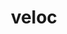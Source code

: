 ---
title: "veloc"
layout: cache
categories: [package, develop]
meta: {"versions": ["1.7"], "compilers": ["cce@=15.0.1", "gcc@=10.3.0", "gcc@=11.1.0", "gcc@=11.4.0", "gcc@=9.4.0", "oneapi@=2024.0.0"], "oss": ["rhel8", "sle_hpc15", "ubuntu20.04", "ubuntu22.04"], "platforms": ["linux"], "targets": ["neoverse_v1", "neoverse_v2", "ppc64le", "x86_64_v3", "x86_64_v4", "zen4"], "stacks": ["data-vis-sdk", "e4s", "e4s-cray-rhel", "e4s-cray-sles", "e4s-neoverse-v2", "e4s-neoverse_v1", "e4s-oneapi", "e4s-power", "root"], "num_specs": 73, "num_specs_by_stack": {"e4s-cray-rhel": 7, "root": 73, "e4s-cray-sles": 7, "e4s-power": 8, "data-vis-sdk": 14, "e4s-neoverse_v1": 7, "e4s-neoverse-v2": 8, "e4s": 14, "e4s-oneapi": 8}}
spec_details: [{"hash": "64b6fjz7wu7uhtuks4fiz2dqzzgkggru", "compiler": "cce@=15.0.1", "versions": ["1.7"], "os": "rhel8", "platform": "linux", "target": "zen4", "variants": ["build_system=cmake", "build_type=Release", "generator=make", "~ipo"], "stacks": ["e4s-cray-rhel", "root"], "size": "-", "tarball": "https://binaries.spack.io/develop/build_cache/linux-rhel8-zen4/cce-15.0.1/veloc-1.7/linux-rhel8-zen4-cce-15.0.1-veloc-1.7-64b6fjz7wu7uhtuks4fiz2dqzzgkggru.spack"}, {"hash": "6elzb7gml7i6ln6pvxza2s233wtnjqcb", "compiler": "cce@=15.0.1", "versions": ["1.7"], "os": "rhel8", "platform": "linux", "target": "zen4", "variants": ["build_system=cmake", "build_type=Release", "generator=make", "~ipo"], "stacks": ["e4s-cray-rhel", "root"], "size": "-", "tarball": "https://binaries.spack.io/develop/build_cache/linux-rhel8-zen4/cce-15.0.1/veloc-1.7/linux-rhel8-zen4-cce-15.0.1-veloc-1.7-6elzb7gml7i6ln6pvxza2s233wtnjqcb.spack"}, {"hash": "a4i74r47y2gr4ksaxrnri6t7ykir5ww6", "compiler": "cce@=15.0.1", "versions": ["1.7"], "os": "rhel8", "platform": "linux", "target": "zen4", "variants": ["build_system=cmake", "build_type=Release", "generator=make", "~ipo"], "stacks": ["e4s-cray-rhel", "root"], "size": "-", "tarball": "https://binaries.spack.io/develop/build_cache/linux-rhel8-zen4/cce-15.0.1/veloc-1.7/linux-rhel8-zen4-cce-15.0.1-veloc-1.7-a4i74r47y2gr4ksaxrnri6t7ykir5ww6.spack"}, {"hash": "e6hdxfxnpxtqo42hlti5i2jfio32q32t", "compiler": "cce@=15.0.1", "versions": ["1.7"], "os": "rhel8", "platform": "linux", "target": "zen4", "variants": ["build_system=cmake", "build_type=Release", "generator=make", "~ipo"], "stacks": ["e4s-cray-rhel", "root"], "size": "-", "tarball": "https://binaries.spack.io/develop/build_cache/linux-rhel8-zen4/cce-15.0.1/veloc-1.7/linux-rhel8-zen4-cce-15.0.1-veloc-1.7-e6hdxfxnpxtqo42hlti5i2jfio32q32t.spack"}, {"hash": "j2uxzsxygrsqcgmfk7poahulznqhyfj2", "compiler": "cce@=15.0.1", "versions": ["1.7"], "os": "rhel8", "platform": "linux", "target": "zen4", "variants": ["build_system=cmake", "build_type=Release", "generator=make", "~ipo"], "stacks": ["e4s-cray-rhel", "root"], "size": "-", "tarball": "https://binaries.spack.io/develop/build_cache/linux-rhel8-zen4/cce-15.0.1/veloc-1.7/linux-rhel8-zen4-cce-15.0.1-veloc-1.7-j2uxzsxygrsqcgmfk7poahulznqhyfj2.spack"}, {"hash": "nwbdn2ejgckisjanp5czprwxtpclvh7h", "compiler": "cce@=15.0.1", "versions": ["1.7"], "os": "rhel8", "platform": "linux", "target": "zen4", "variants": ["build_system=cmake", "build_type=Release", "generator=make", "~ipo"], "stacks": ["e4s-cray-rhel", "root"], "size": "-", "tarball": "https://binaries.spack.io/develop/build_cache/linux-rhel8-zen4/cce-15.0.1/veloc-1.7/linux-rhel8-zen4-cce-15.0.1-veloc-1.7-nwbdn2ejgckisjanp5czprwxtpclvh7h.spack"}, {"hash": "q57so4m4nupmm4nnkvalmum52h6mn7zf", "compiler": "cce@=15.0.1", "versions": ["1.7"], "os": "rhel8", "platform": "linux", "target": "zen4", "variants": ["build_system=cmake", "build_type=Release", "generator=make", "~ipo"], "stacks": ["e4s-cray-rhel", "root"], "size": "-", "tarball": "https://binaries.spack.io/develop/build_cache/linux-rhel8-zen4/cce-15.0.1/veloc-1.7/linux-rhel8-zen4-cce-15.0.1-veloc-1.7-q57so4m4nupmm4nnkvalmum52h6mn7zf.spack"}, {"hash": "cg4xo3kpi72w2hzjro6vxoydrn5c74bx", "compiler": "gcc@=10.3.0", "versions": ["1.7"], "os": "sle_hpc15", "platform": "linux", "target": "x86_64_v4", "variants": ["build_system=cmake", "build_type=Release", "generator=make", "~ipo"], "stacks": ["root", "e4s-cray-sles"], "size": "-", "tarball": "https://binaries.spack.io/develop/build_cache/linux-sle_hpc15-x86_64_v4/gcc-10.3.0/veloc-1.7/linux-sle_hpc15-x86_64_v4-gcc-10.3.0-veloc-1.7-cg4xo3kpi72w2hzjro6vxoydrn5c74bx.spack"}, {"hash": "koypmq4o2k7xlbzzrni6r633j2orovy5", "compiler": "gcc@=10.3.0", "versions": ["1.7"], "os": "sle_hpc15", "platform": "linux", "target": "x86_64_v4", "variants": ["build_system=cmake", "build_type=Release", "generator=make", "~ipo"], "stacks": ["root", "e4s-cray-sles"], "size": "-", "tarball": "https://binaries.spack.io/develop/build_cache/linux-sle_hpc15-x86_64_v4/gcc-10.3.0/veloc-1.7/linux-sle_hpc15-x86_64_v4-gcc-10.3.0-veloc-1.7-koypmq4o2k7xlbzzrni6r633j2orovy5.spack"}, {"hash": "po7cmo3j5pzya2v6jsqq7no2x2azpm4u", "compiler": "gcc@=10.3.0", "versions": ["1.7"], "os": "sle_hpc15", "platform": "linux", "target": "x86_64_v4", "variants": ["build_system=cmake", "build_type=Release", "generator=make", "~ipo"], "stacks": ["root", "e4s-cray-sles"], "size": "-", "tarball": "https://binaries.spack.io/develop/build_cache/linux-sle_hpc15-x86_64_v4/gcc-10.3.0/veloc-1.7/linux-sle_hpc15-x86_64_v4-gcc-10.3.0-veloc-1.7-po7cmo3j5pzya2v6jsqq7no2x2azpm4u.spack"}, {"hash": "4pwcuskcyitwywfym4z2ugdscmj2lyky", "compiler": "gcc@=10.3.0", "versions": ["1.7"], "os": "sle_hpc15", "platform": "linux", "target": "x86_64_v4", "variants": ["build_system=cmake", "build_type=Release", "generator=make", "~ipo"], "stacks": ["root", "e4s-cray-sles"], "size": "-", "tarball": "https://binaries.spack.io/develop/build_cache/linux-sle_hpc15-x86_64_v4/gcc-10.3.0/veloc-1.7/linux-sle_hpc15-x86_64_v4-gcc-10.3.0-veloc-1.7-4pwcuskcyitwywfym4z2ugdscmj2lyky.spack"}, {"hash": "mqwvsfaxeaqepfgpdys5svxs6auzzl4i", "compiler": "gcc@=10.3.0", "versions": ["1.7"], "os": "sle_hpc15", "platform": "linux", "target": "x86_64_v4", "variants": ["build_system=cmake", "build_type=Release", "generator=make", "~ipo"], "stacks": ["root", "e4s-cray-sles"], "size": "-", "tarball": "https://binaries.spack.io/develop/build_cache/linux-sle_hpc15-x86_64_v4/gcc-10.3.0/veloc-1.7/linux-sle_hpc15-x86_64_v4-gcc-10.3.0-veloc-1.7-mqwvsfaxeaqepfgpdys5svxs6auzzl4i.spack"}, {"hash": "jdiqy5uizy44eki5ajshlxdcal6qlgfq", "compiler": "gcc@=10.3.0", "versions": ["1.7"], "os": "sle_hpc15", "platform": "linux", "target": "x86_64_v4", "variants": ["build_system=cmake", "build_type=Release", "generator=make", "~ipo"], "stacks": ["root", "e4s-cray-sles"], "size": "-", "tarball": "https://binaries.spack.io/develop/build_cache/linux-sle_hpc15-x86_64_v4/gcc-10.3.0/veloc-1.7/linux-sle_hpc15-x86_64_v4-gcc-10.3.0-veloc-1.7-jdiqy5uizy44eki5ajshlxdcal6qlgfq.spack"}, {"hash": "apmbjwbu3lwo4pemjd2qe6d2aoskmqb5", "compiler": "gcc@=10.3.0", "versions": ["1.7"], "os": "sle_hpc15", "platform": "linux", "target": "x86_64_v4", "variants": ["build_system=cmake", "build_type=Release", "generator=make", "~ipo"], "stacks": ["root", "e4s-cray-sles"], "size": "-", "tarball": "https://binaries.spack.io/develop/build_cache/linux-sle_hpc15-x86_64_v4/gcc-10.3.0/veloc-1.7/linux-sle_hpc15-x86_64_v4-gcc-10.3.0-veloc-1.7-apmbjwbu3lwo4pemjd2qe6d2aoskmqb5.spack"}, {"hash": "hqlflivnfjkdly7orrmgoz2j4obtqm54", "compiler": "gcc@=9.4.0", "versions": ["1.7"], "os": "ubuntu20.04", "platform": "linux", "target": "ppc64le", "variants": ["build_system=cmake", "build_type=Release", "generator=make", "~ipo"], "stacks": ["root", "e4s-power"], "size": "-", "tarball": "https://binaries.spack.io/develop/build_cache/linux-ubuntu20.04-ppc64le/gcc-9.4.0/veloc-1.7/linux-ubuntu20.04-ppc64le-gcc-9.4.0-veloc-1.7-hqlflivnfjkdly7orrmgoz2j4obtqm54.spack"}, {"hash": "bby47oupri6ov7idewkhii4b2jzrjyfs", "compiler": "gcc@=9.4.0", "versions": ["1.7"], "os": "ubuntu20.04", "platform": "linux", "target": "ppc64le", "variants": ["build_system=cmake", "build_type=Release", "generator=make", "~ipo"], "stacks": ["root", "e4s-power"], "size": "-", "tarball": "https://binaries.spack.io/develop/build_cache/linux-ubuntu20.04-ppc64le/gcc-9.4.0/veloc-1.7/linux-ubuntu20.04-ppc64le-gcc-9.4.0-veloc-1.7-bby47oupri6ov7idewkhii4b2jzrjyfs.spack"}, {"hash": "fwadug6cmu4c3ksnaieezav3wvot3qsl", "compiler": "gcc@=9.4.0", "versions": ["1.7"], "os": "ubuntu20.04", "platform": "linux", "target": "ppc64le", "variants": ["build_system=cmake", "build_type=Release", "generator=make", "~ipo"], "stacks": ["root", "e4s-power"], "size": "-", "tarball": "https://binaries.spack.io/develop/build_cache/linux-ubuntu20.04-ppc64le/gcc-9.4.0/veloc-1.7/linux-ubuntu20.04-ppc64le-gcc-9.4.0-veloc-1.7-fwadug6cmu4c3ksnaieezav3wvot3qsl.spack"}, {"hash": "ikmoyhbvuh6fvcro3jdsgh5yyebh5rfs", "compiler": "gcc@=9.4.0", "versions": ["1.7"], "os": "ubuntu20.04", "platform": "linux", "target": "ppc64le", "variants": ["build_system=cmake", "build_type=Release", "generator=make", "~ipo"], "stacks": ["root", "e4s-power"], "size": "-", "tarball": "https://binaries.spack.io/develop/build_cache/linux-ubuntu20.04-ppc64le/gcc-9.4.0/veloc-1.7/linux-ubuntu20.04-ppc64le-gcc-9.4.0-veloc-1.7-ikmoyhbvuh6fvcro3jdsgh5yyebh5rfs.spack"}, {"hash": "5wrin4adprytpjmqwzkqudawaoxwj4by", "compiler": "gcc@=9.4.0", "versions": ["1.7"], "os": "ubuntu20.04", "platform": "linux", "target": "ppc64le", "variants": ["build_system=cmake", "build_type=Release", "generator=make", "~ipo"], "stacks": ["root", "e4s-power"], "size": "-", "tarball": "https://binaries.spack.io/develop/build_cache/linux-ubuntu20.04-ppc64le/gcc-9.4.0/veloc-1.7/linux-ubuntu20.04-ppc64le-gcc-9.4.0-veloc-1.7-5wrin4adprytpjmqwzkqudawaoxwj4by.spack"}, {"hash": "3po3kfn32hfg2axat26wm5j6hknhzr3v", "compiler": "gcc@=9.4.0", "versions": ["1.7"], "os": "ubuntu20.04", "platform": "linux", "target": "ppc64le", "variants": ["build_system=cmake", "build_type=Release", "generator=make", "~ipo"], "stacks": ["root", "e4s-power"], "size": "-", "tarball": "https://binaries.spack.io/develop/build_cache/linux-ubuntu20.04-ppc64le/gcc-9.4.0/veloc-1.7/linux-ubuntu20.04-ppc64le-gcc-9.4.0-veloc-1.7-3po3kfn32hfg2axat26wm5j6hknhzr3v.spack"}, {"hash": "qdrq6ciuenyh3q5kwucyioh5ebdrd6la", "compiler": "gcc@=9.4.0", "versions": ["1.7"], "os": "ubuntu20.04", "platform": "linux", "target": "ppc64le", "variants": ["build_system=cmake", "build_type=Release", "generator=make", "~ipo"], "stacks": ["root", "e4s-power"], "size": "-", "tarball": "https://binaries.spack.io/develop/build_cache/linux-ubuntu20.04-ppc64le/gcc-9.4.0/veloc-1.7/linux-ubuntu20.04-ppc64le-gcc-9.4.0-veloc-1.7-qdrq6ciuenyh3q5kwucyioh5ebdrd6la.spack"}, {"hash": "kfpacqzhoezvnfdhs2j5mr2yf6xh3apd", "compiler": "gcc@=9.4.0", "versions": ["1.7"], "os": "ubuntu20.04", "platform": "linux", "target": "ppc64le", "variants": ["build_system=cmake", "build_type=Release", "generator=make", "~ipo"], "stacks": ["root", "e4s-power"], "size": "-", "tarball": "https://binaries.spack.io/develop/build_cache/linux-ubuntu20.04-ppc64le/gcc-9.4.0/veloc-1.7/linux-ubuntu20.04-ppc64le-gcc-9.4.0-veloc-1.7-kfpacqzhoezvnfdhs2j5mr2yf6xh3apd.spack"}, {"hash": "mnqjqk5xxuhjh5xjpp26jiazlryr4upe", "compiler": "gcc@=11.1.0", "versions": ["1.7"], "os": "ubuntu20.04", "platform": "linux", "target": "x86_64_v3", "variants": ["build_system=cmake", "build_type=Release", "generator=make", "~ipo"], "stacks": ["data-vis-sdk", "root"], "size": "-", "tarball": "https://binaries.spack.io/develop/build_cache/linux-ubuntu20.04-x86_64_v3/gcc-11.1.0/veloc-1.7/linux-ubuntu20.04-x86_64_v3-gcc-11.1.0-veloc-1.7-mnqjqk5xxuhjh5xjpp26jiazlryr4upe.spack"}, {"hash": "3jhkeeob3fymazrebzdn4kljadpchx4a", "compiler": "gcc@=11.1.0", "versions": ["1.7"], "os": "ubuntu20.04", "platform": "linux", "target": "x86_64_v3", "variants": ["build_system=cmake", "build_type=Release", "generator=make", "~ipo"], "stacks": ["data-vis-sdk", "root"], "size": "-", "tarball": "https://binaries.spack.io/develop/build_cache/linux-ubuntu20.04-x86_64_v3/gcc-11.1.0/veloc-1.7/linux-ubuntu20.04-x86_64_v3-gcc-11.1.0-veloc-1.7-3jhkeeob3fymazrebzdn4kljadpchx4a.spack"}, {"hash": "w7f34fsgt66qco5jzmpxqmiwotpv7bxt", "compiler": "gcc@=11.1.0", "versions": ["1.7"], "os": "ubuntu20.04", "platform": "linux", "target": "x86_64_v3", "variants": ["build_system=cmake", "build_type=Release", "generator=make", "~ipo"], "stacks": ["data-vis-sdk", "root"], "size": "-", "tarball": "https://binaries.spack.io/develop/build_cache/linux-ubuntu20.04-x86_64_v3/gcc-11.1.0/veloc-1.7/linux-ubuntu20.04-x86_64_v3-gcc-11.1.0-veloc-1.7-w7f34fsgt66qco5jzmpxqmiwotpv7bxt.spack"}, {"hash": "2dq3gqxsbfgr3corypy663tkchqiy4dx", "compiler": "gcc@=11.1.0", "versions": ["1.7"], "os": "ubuntu20.04", "platform": "linux", "target": "x86_64_v3", "variants": ["build_system=cmake", "build_type=Release", "generator=make", "~ipo"], "stacks": ["data-vis-sdk", "root"], "size": "-", "tarball": "https://binaries.spack.io/develop/build_cache/linux-ubuntu20.04-x86_64_v3/gcc-11.1.0/veloc-1.7/linux-ubuntu20.04-x86_64_v3-gcc-11.1.0-veloc-1.7-2dq3gqxsbfgr3corypy663tkchqiy4dx.spack"}, {"hash": "7dekch76k4ze2tb4amamjrehl3v53cit", "compiler": "gcc@=11.1.0", "versions": ["1.7"], "os": "ubuntu20.04", "platform": "linux", "target": "x86_64_v3", "variants": ["build_system=cmake", "build_type=Release", "generator=make", "~ipo"], "stacks": ["data-vis-sdk", "root"], "size": "-", "tarball": "https://binaries.spack.io/develop/build_cache/linux-ubuntu20.04-x86_64_v3/gcc-11.1.0/veloc-1.7/linux-ubuntu20.04-x86_64_v3-gcc-11.1.0-veloc-1.7-7dekch76k4ze2tb4amamjrehl3v53cit.spack"}, {"hash": "cxkabpzjpfqlmmrswf7vkvee7mglld6v", "compiler": "gcc@=11.1.0", "versions": ["1.7"], "os": "ubuntu20.04", "platform": "linux", "target": "x86_64_v3", "variants": ["build_system=cmake", "build_type=Release", "generator=make", "~ipo"], "stacks": ["data-vis-sdk", "root"], "size": "-", "tarball": "https://binaries.spack.io/develop/build_cache/linux-ubuntu20.04-x86_64_v3/gcc-11.1.0/veloc-1.7/linux-ubuntu20.04-x86_64_v3-gcc-11.1.0-veloc-1.7-cxkabpzjpfqlmmrswf7vkvee7mglld6v.spack"}, {"hash": "xmzdzjwpiyxw4dj5iv46hce2dme33zu5", "compiler": "gcc@=11.1.0", "versions": ["1.7"], "os": "ubuntu20.04", "platform": "linux", "target": "x86_64_v3", "variants": ["build_system=cmake", "build_type=Release", "generator=make", "~ipo"], "stacks": ["data-vis-sdk", "root"], "size": "-", "tarball": "https://binaries.spack.io/develop/build_cache/linux-ubuntu20.04-x86_64_v3/gcc-11.1.0/veloc-1.7/linux-ubuntu20.04-x86_64_v3-gcc-11.1.0-veloc-1.7-xmzdzjwpiyxw4dj5iv46hce2dme33zu5.spack"}, {"hash": "ol76tdeloegi6fmxtdv4yzceltxvfob2", "compiler": "gcc@=11.1.0", "versions": ["1.7"], "os": "ubuntu20.04", "platform": "linux", "target": "x86_64_v3", "variants": ["build_system=cmake", "build_type=Release", "generator=make", "~ipo"], "stacks": ["data-vis-sdk", "root"], "size": "-", "tarball": "https://binaries.spack.io/develop/build_cache/linux-ubuntu20.04-x86_64_v3/gcc-11.1.0/veloc-1.7/linux-ubuntu20.04-x86_64_v3-gcc-11.1.0-veloc-1.7-ol76tdeloegi6fmxtdv4yzceltxvfob2.spack"}, {"hash": "jtoq3ihd76u2fi5vasma7eqti2k5w3aw", "compiler": "gcc@=11.1.0", "versions": ["1.7"], "os": "ubuntu20.04", "platform": "linux", "target": "x86_64_v3", "variants": ["build_system=cmake", "build_type=Release", "generator=make", "~ipo"], "stacks": ["data-vis-sdk", "root"], "size": "-", "tarball": "https://binaries.spack.io/develop/build_cache/linux-ubuntu20.04-x86_64_v3/gcc-11.1.0/veloc-1.7/linux-ubuntu20.04-x86_64_v3-gcc-11.1.0-veloc-1.7-jtoq3ihd76u2fi5vasma7eqti2k5w3aw.spack"}, {"hash": "x22bapbtlvd6fvx6xkqim3wsbyasbpdq", "compiler": "gcc@=11.1.0", "versions": ["1.7"], "os": "ubuntu20.04", "platform": "linux", "target": "x86_64_v3", "variants": ["build_system=cmake", "build_type=Release", "generator=make", "~ipo"], "stacks": ["data-vis-sdk", "root"], "size": "-", "tarball": "https://binaries.spack.io/develop/build_cache/linux-ubuntu20.04-x86_64_v3/gcc-11.1.0/veloc-1.7/linux-ubuntu20.04-x86_64_v3-gcc-11.1.0-veloc-1.7-x22bapbtlvd6fvx6xkqim3wsbyasbpdq.spack"}, {"hash": "fv2rfcbfpdas73cetm6myqiqzqrgzcvc", "compiler": "gcc@=11.1.0", "versions": ["1.7"], "os": "ubuntu20.04", "platform": "linux", "target": "x86_64_v3", "variants": ["build_system=cmake", "build_type=Release", "generator=make", "~ipo"], "stacks": ["data-vis-sdk", "root"], "size": "-", "tarball": "https://binaries.spack.io/develop/build_cache/linux-ubuntu20.04-x86_64_v3/gcc-11.1.0/veloc-1.7/linux-ubuntu20.04-x86_64_v3-gcc-11.1.0-veloc-1.7-fv2rfcbfpdas73cetm6myqiqzqrgzcvc.spack"}, {"hash": "ut55o5umwg3vxi4atwcpli7ggxufnmvj", "compiler": "gcc@=11.1.0", "versions": ["1.7"], "os": "ubuntu20.04", "platform": "linux", "target": "x86_64_v3", "variants": ["build_system=cmake", "build_type=Release", "generator=make", "~ipo"], "stacks": ["data-vis-sdk", "root"], "size": "-", "tarball": "https://binaries.spack.io/develop/build_cache/linux-ubuntu20.04-x86_64_v3/gcc-11.1.0/veloc-1.7/linux-ubuntu20.04-x86_64_v3-gcc-11.1.0-veloc-1.7-ut55o5umwg3vxi4atwcpli7ggxufnmvj.spack"}, {"hash": "kj2bgv5kw337h4trajbgp4zxnievhiby", "compiler": "gcc@=11.1.0", "versions": ["1.7"], "os": "ubuntu20.04", "platform": "linux", "target": "x86_64_v3", "variants": ["build_system=cmake", "build_type=Release", "generator=make", "~ipo"], "stacks": ["data-vis-sdk", "root"], "size": "-", "tarball": "https://binaries.spack.io/develop/build_cache/linux-ubuntu20.04-x86_64_v3/gcc-11.1.0/veloc-1.7/linux-ubuntu20.04-x86_64_v3-gcc-11.1.0-veloc-1.7-kj2bgv5kw337h4trajbgp4zxnievhiby.spack"}, {"hash": "fif6veil4pzh5s2s4cwdzvwbo3avnhpd", "compiler": "gcc@=11.1.0", "versions": ["1.7"], "os": "ubuntu20.04", "platform": "linux", "target": "x86_64_v3", "variants": ["build_system=cmake", "build_type=Release", "generator=make", "~ipo"], "stacks": ["data-vis-sdk", "root"], "size": "-", "tarball": "https://binaries.spack.io/develop/build_cache/linux-ubuntu20.04-x86_64_v3/gcc-11.1.0/veloc-1.7/linux-ubuntu20.04-x86_64_v3-gcc-11.1.0-veloc-1.7-fif6veil4pzh5s2s4cwdzvwbo3avnhpd.spack"}, {"hash": "vwmzepnuumc7lg5wgllo4yki5sxjibvk", "compiler": "gcc@=11.4.0", "versions": ["1.7"], "os": "ubuntu22.04", "platform": "linux", "target": "neoverse_v1", "variants": ["build_system=cmake", "build_type=Release", "generator=make", "~ipo"], "stacks": ["root", "e4s-neoverse_v1"], "size": "-", "tarball": "https://binaries.spack.io/develop/build_cache/linux-ubuntu22.04-neoverse_v1/gcc-11.4.0/veloc-1.7/linux-ubuntu22.04-neoverse_v1-gcc-11.4.0-veloc-1.7-vwmzepnuumc7lg5wgllo4yki5sxjibvk.spack"}, {"hash": "brn2tv2ce5go2kj67kwfz5oifz7joxyb", "compiler": "gcc@=11.4.0", "versions": ["1.7"], "os": "ubuntu22.04", "platform": "linux", "target": "neoverse_v1", "variants": ["build_system=cmake", "build_type=Release", "generator=make", "~ipo"], "stacks": ["root", "e4s-neoverse_v1"], "size": "-", "tarball": "https://binaries.spack.io/develop/build_cache/linux-ubuntu22.04-neoverse_v1/gcc-11.4.0/veloc-1.7/linux-ubuntu22.04-neoverse_v1-gcc-11.4.0-veloc-1.7-brn2tv2ce5go2kj67kwfz5oifz7joxyb.spack"}, {"hash": "erawbackkvjkpcm3bujdr3fv6bimpwad", "compiler": "gcc@=11.4.0", "versions": ["1.7"], "os": "ubuntu22.04", "platform": "linux", "target": "neoverse_v1", "variants": ["build_system=cmake", "build_type=Release", "generator=make", "~ipo"], "stacks": ["root", "e4s-neoverse_v1"], "size": "-", "tarball": "https://binaries.spack.io/develop/build_cache/linux-ubuntu22.04-neoverse_v1/gcc-11.4.0/veloc-1.7/linux-ubuntu22.04-neoverse_v1-gcc-11.4.0-veloc-1.7-erawbackkvjkpcm3bujdr3fv6bimpwad.spack"}, {"hash": "7auynpaerfcvstqawg7qvcj4hlqatfxp", "compiler": "gcc@=11.4.0", "versions": ["1.7"], "os": "ubuntu22.04", "platform": "linux", "target": "neoverse_v1", "variants": ["build_system=cmake", "build_type=Release", "generator=make", "~ipo"], "stacks": ["root", "e4s-neoverse_v1"], "size": "-", "tarball": "https://binaries.spack.io/develop/build_cache/linux-ubuntu22.04-neoverse_v1/gcc-11.4.0/veloc-1.7/linux-ubuntu22.04-neoverse_v1-gcc-11.4.0-veloc-1.7-7auynpaerfcvstqawg7qvcj4hlqatfxp.spack"}, {"hash": "7673g42xr5et4w2l2avmzdgslcetsesk", "compiler": "gcc@=11.4.0", "versions": ["1.7"], "os": "ubuntu22.04", "platform": "linux", "target": "neoverse_v1", "variants": ["build_system=cmake", "build_type=Release", "generator=make", "~ipo"], "stacks": ["root", "e4s-neoverse_v1"], "size": "-", "tarball": "https://binaries.spack.io/develop/build_cache/linux-ubuntu22.04-neoverse_v1/gcc-11.4.0/veloc-1.7/linux-ubuntu22.04-neoverse_v1-gcc-11.4.0-veloc-1.7-7673g42xr5et4w2l2avmzdgslcetsesk.spack"}, {"hash": "kx527kiw3c3ipfm4rswnzdoh4bhg6xqt", "compiler": "gcc@=11.4.0", "versions": ["1.7"], "os": "ubuntu22.04", "platform": "linux", "target": "neoverse_v1", "variants": ["build_system=cmake", "build_type=Release", "generator=make", "~ipo"], "stacks": ["root", "e4s-neoverse_v1"], "size": "-", "tarball": "https://binaries.spack.io/develop/build_cache/linux-ubuntu22.04-neoverse_v1/gcc-11.4.0/veloc-1.7/linux-ubuntu22.04-neoverse_v1-gcc-11.4.0-veloc-1.7-kx527kiw3c3ipfm4rswnzdoh4bhg6xqt.spack"}, {"hash": "yblnjrwtwqaqogkn6bwfhifeaxj37kmx", "compiler": "gcc@=11.4.0", "versions": ["1.7"], "os": "ubuntu22.04", "platform": "linux", "target": "neoverse_v1", "variants": ["build_system=cmake", "build_type=Release", "generator=make", "~ipo"], "stacks": ["root", "e4s-neoverse_v1"], "size": "-", "tarball": "https://binaries.spack.io/develop/build_cache/linux-ubuntu22.04-neoverse_v1/gcc-11.4.0/veloc-1.7/linux-ubuntu22.04-neoverse_v1-gcc-11.4.0-veloc-1.7-yblnjrwtwqaqogkn6bwfhifeaxj37kmx.spack"}, {"hash": "v66f73yl2c5ihl6o5arusbeevfrdzt77", "compiler": "gcc@=11.4.0", "versions": ["1.7"], "os": "ubuntu22.04", "platform": "linux", "target": "neoverse_v2", "variants": ["build_system=cmake", "build_type=Release", "generator=make", "~ipo"], "stacks": ["root", "e4s-neoverse-v2"], "size": "-", "tarball": "https://binaries.spack.io/develop/build_cache/linux-ubuntu22.04-neoverse_v2/gcc-11.4.0/veloc-1.7/linux-ubuntu22.04-neoverse_v2-gcc-11.4.0-veloc-1.7-v66f73yl2c5ihl6o5arusbeevfrdzt77.spack"}, {"hash": "rksyo4llhecl2fj5oczsqzu6ual7gyci", "compiler": "gcc@=11.4.0", "versions": ["1.7"], "os": "ubuntu22.04", "platform": "linux", "target": "neoverse_v2", "variants": ["build_system=cmake", "build_type=Release", "generator=make", "~ipo"], "stacks": ["root", "e4s-neoverse-v2"], "size": "-", "tarball": "https://binaries.spack.io/develop/build_cache/linux-ubuntu22.04-neoverse_v2/gcc-11.4.0/veloc-1.7/linux-ubuntu22.04-neoverse_v2-gcc-11.4.0-veloc-1.7-rksyo4llhecl2fj5oczsqzu6ual7gyci.spack"}, {"hash": "zh4wf7hphyzcogrkpkuzqwmtmxaf2u25", "compiler": "gcc@=11.4.0", "versions": ["1.7"], "os": "ubuntu22.04", "platform": "linux", "target": "neoverse_v2", "variants": ["build_system=cmake", "build_type=Release", "generator=make", "~ipo"], "stacks": ["root", "e4s-neoverse-v2"], "size": "-", "tarball": "https://binaries.spack.io/develop/build_cache/linux-ubuntu22.04-neoverse_v2/gcc-11.4.0/veloc-1.7/linux-ubuntu22.04-neoverse_v2-gcc-11.4.0-veloc-1.7-zh4wf7hphyzcogrkpkuzqwmtmxaf2u25.spack"}, {"hash": "3kjr4eil7ol6sspgz5x2mh4d2pbgarzc", "compiler": "gcc@=11.4.0", "versions": ["1.7"], "os": "ubuntu22.04", "platform": "linux", "target": "neoverse_v2", "variants": ["build_system=cmake", "build_type=Release", "generator=make", "~ipo"], "stacks": ["root", "e4s-neoverse-v2"], "size": "-", "tarball": "https://binaries.spack.io/develop/build_cache/linux-ubuntu22.04-neoverse_v2/gcc-11.4.0/veloc-1.7/linux-ubuntu22.04-neoverse_v2-gcc-11.4.0-veloc-1.7-3kjr4eil7ol6sspgz5x2mh4d2pbgarzc.spack"}, {"hash": "damfh2casgvmdc336bmvrw7uv72gsh3y", "compiler": "gcc@=11.4.0", "versions": ["1.7"], "os": "ubuntu22.04", "platform": "linux", "target": "neoverse_v2", "variants": ["build_system=cmake", "build_type=Release", "generator=make", "~ipo"], "stacks": ["root", "e4s-neoverse-v2"], "size": "-", "tarball": "https://binaries.spack.io/develop/build_cache/linux-ubuntu22.04-neoverse_v2/gcc-11.4.0/veloc-1.7/linux-ubuntu22.04-neoverse_v2-gcc-11.4.0-veloc-1.7-damfh2casgvmdc336bmvrw7uv72gsh3y.spack"}, {"hash": "npesyqk52oiolqn55ucbe6ottwsi2pz2", "compiler": "gcc@=11.4.0", "versions": ["1.7"], "os": "ubuntu22.04", "platform": "linux", "target": "neoverse_v2", "variants": ["build_system=cmake", "build_type=Release", "generator=make", "~ipo"], "stacks": ["root", "e4s-neoverse-v2"], "size": "-", "tarball": "https://binaries.spack.io/develop/build_cache/linux-ubuntu22.04-neoverse_v2/gcc-11.4.0/veloc-1.7/linux-ubuntu22.04-neoverse_v2-gcc-11.4.0-veloc-1.7-npesyqk52oiolqn55ucbe6ottwsi2pz2.spack"}, {"hash": "n6kw7dytrg4fmzusisqxzy7nsqdihbj2", "compiler": "gcc@=11.4.0", "versions": ["1.7"], "os": "ubuntu22.04", "platform": "linux", "target": "neoverse_v2", "variants": ["build_system=cmake", "build_type=Release", "generator=make", "~ipo"], "stacks": ["root", "e4s-neoverse-v2"], "size": "-", "tarball": "https://binaries.spack.io/develop/build_cache/linux-ubuntu22.04-neoverse_v2/gcc-11.4.0/veloc-1.7/linux-ubuntu22.04-neoverse_v2-gcc-11.4.0-veloc-1.7-n6kw7dytrg4fmzusisqxzy7nsqdihbj2.spack"}, {"hash": "iqxv54jzoyy6rekdr72qfe5bmeizkxyg", "compiler": "gcc@=11.4.0", "versions": ["1.7"], "os": "ubuntu22.04", "platform": "linux", "target": "neoverse_v2", "variants": ["build_system=cmake", "build_type=Release", "generator=make", "~ipo"], "stacks": ["root", "e4s-neoverse-v2"], "size": "-", "tarball": "https://binaries.spack.io/develop/build_cache/linux-ubuntu22.04-neoverse_v2/gcc-11.4.0/veloc-1.7/linux-ubuntu22.04-neoverse_v2-gcc-11.4.0-veloc-1.7-iqxv54jzoyy6rekdr72qfe5bmeizkxyg.spack"}, {"hash": "h72bfnbvb4iryblyd67g5zjoimkvvuw6", "compiler": "gcc@=11.4.0", "versions": ["1.7"], "os": "ubuntu22.04", "platform": "linux", "target": "x86_64_v3", "variants": ["build_system=cmake", "build_type=Release", "generator=make", "~ipo"], "stacks": ["e4s", "root"], "size": "-", "tarball": "https://binaries.spack.io/develop/build_cache/linux-ubuntu22.04-x86_64_v3/gcc-11.4.0/veloc-1.7/linux-ubuntu22.04-x86_64_v3-gcc-11.4.0-veloc-1.7-h72bfnbvb4iryblyd67g5zjoimkvvuw6.spack"}, {"hash": "ns7uwptjd2ez46mcf2u6p2hb6wjnckno", "compiler": "gcc@=11.4.0", "versions": ["1.7"], "os": "ubuntu22.04", "platform": "linux", "target": "x86_64_v3", "variants": ["build_system=cmake", "build_type=Release", "generator=make", "~ipo"], "stacks": ["e4s", "root"], "size": "-", "tarball": "https://binaries.spack.io/develop/build_cache/linux-ubuntu22.04-x86_64_v3/gcc-11.4.0/veloc-1.7/linux-ubuntu22.04-x86_64_v3-gcc-11.4.0-veloc-1.7-ns7uwptjd2ez46mcf2u6p2hb6wjnckno.spack"}, {"hash": "6xbqceiwuezwaywvl4q55qasbu7lxdmm", "compiler": "gcc@=11.4.0", "versions": ["1.7"], "os": "ubuntu22.04", "platform": "linux", "target": "x86_64_v3", "variants": ["build_system=cmake", "build_type=Release", "generator=make", "~ipo"], "stacks": ["e4s", "root"], "size": "-", "tarball": "https://binaries.spack.io/develop/build_cache/linux-ubuntu22.04-x86_64_v3/gcc-11.4.0/veloc-1.7/linux-ubuntu22.04-x86_64_v3-gcc-11.4.0-veloc-1.7-6xbqceiwuezwaywvl4q55qasbu7lxdmm.spack"}, {"hash": "bhk2m5mcfa2mw25f4qnzvr34dkwysfp6", "compiler": "gcc@=11.4.0", "versions": ["1.7"], "os": "ubuntu22.04", "platform": "linux", "target": "x86_64_v3", "variants": ["build_system=cmake", "build_type=Release", "generator=make", "~ipo"], "stacks": ["e4s", "root"], "size": "-", "tarball": "https://binaries.spack.io/develop/build_cache/linux-ubuntu22.04-x86_64_v3/gcc-11.4.0/veloc-1.7/linux-ubuntu22.04-x86_64_v3-gcc-11.4.0-veloc-1.7-bhk2m5mcfa2mw25f4qnzvr34dkwysfp6.spack"}, {"hash": "lgbni4mkcwpwmchdsfjhv62wez3o4jtm", "compiler": "gcc@=11.4.0", "versions": ["1.7"], "os": "ubuntu22.04", "platform": "linux", "target": "x86_64_v3", "variants": ["build_system=cmake", "build_type=Release", "generator=make", "~ipo"], "stacks": ["e4s", "root"], "size": "-", "tarball": "https://binaries.spack.io/develop/build_cache/linux-ubuntu22.04-x86_64_v3/gcc-11.4.0/veloc-1.7/linux-ubuntu22.04-x86_64_v3-gcc-11.4.0-veloc-1.7-lgbni4mkcwpwmchdsfjhv62wez3o4jtm.spack"}, {"hash": "fscuqxrbx72blquramnrl3lehvikweh2", "compiler": "gcc@=11.4.0", "versions": ["1.7"], "os": "ubuntu22.04", "platform": "linux", "target": "x86_64_v3", "variants": ["build_system=cmake", "build_type=Release", "generator=make", "~ipo"], "stacks": ["e4s", "root"], "size": "-", "tarball": "https://binaries.spack.io/develop/build_cache/linux-ubuntu22.04-x86_64_v3/gcc-11.4.0/veloc-1.7/linux-ubuntu22.04-x86_64_v3-gcc-11.4.0-veloc-1.7-fscuqxrbx72blquramnrl3lehvikweh2.spack"}, {"hash": "rixat32dpn3zhu5rzj73qg2pmmhl4bfw", "compiler": "gcc@=11.4.0", "versions": ["1.7"], "os": "ubuntu22.04", "platform": "linux", "target": "x86_64_v3", "variants": ["build_system=cmake", "build_type=Release", "generator=make", "~ipo"], "stacks": ["e4s", "root"], "size": "-", "tarball": "https://binaries.spack.io/develop/build_cache/linux-ubuntu22.04-x86_64_v3/gcc-11.4.0/veloc-1.7/linux-ubuntu22.04-x86_64_v3-gcc-11.4.0-veloc-1.7-rixat32dpn3zhu5rzj73qg2pmmhl4bfw.spack"}, {"hash": "3creg2jqbu5tnbtkozohbgzhyegp6nls", "compiler": "gcc@=11.4.0", "versions": ["1.7"], "os": "ubuntu22.04", "platform": "linux", "target": "x86_64_v3", "variants": ["build_system=cmake", "build_type=Release", "generator=make", "~ipo"], "stacks": ["e4s", "root"], "size": "-", "tarball": "https://binaries.spack.io/develop/build_cache/linux-ubuntu22.04-x86_64_v3/gcc-11.4.0/veloc-1.7/linux-ubuntu22.04-x86_64_v3-gcc-11.4.0-veloc-1.7-3creg2jqbu5tnbtkozohbgzhyegp6nls.spack"}, {"hash": "f4zec57egq4i3jabzjwa3poo7o4vc6ri", "compiler": "gcc@=11.4.0", "versions": ["1.7"], "os": "ubuntu22.04", "platform": "linux", "target": "x86_64_v3", "variants": ["build_system=cmake", "build_type=Release", "generator=make", "~ipo"], "stacks": ["e4s", "root"], "size": "-", "tarball": "https://binaries.spack.io/develop/build_cache/linux-ubuntu22.04-x86_64_v3/gcc-11.4.0/veloc-1.7/linux-ubuntu22.04-x86_64_v3-gcc-11.4.0-veloc-1.7-f4zec57egq4i3jabzjwa3poo7o4vc6ri.spack"}, {"hash": "bxpducygak2xhcldgosjfu2hfdjjyvql", "compiler": "gcc@=11.4.0", "versions": ["1.7"], "os": "ubuntu22.04", "platform": "linux", "target": "x86_64_v3", "variants": ["build_system=cmake", "build_type=Release", "generator=make", "~ipo"], "stacks": ["e4s", "root"], "size": "-", "tarball": "https://binaries.spack.io/develop/build_cache/linux-ubuntu22.04-x86_64_v3/gcc-11.4.0/veloc-1.7/linux-ubuntu22.04-x86_64_v3-gcc-11.4.0-veloc-1.7-bxpducygak2xhcldgosjfu2hfdjjyvql.spack"}, {"hash": "i2gouwjvw22jqbxpw6zqjsjhijemv6fk", "compiler": "gcc@=11.4.0", "versions": ["1.7"], "os": "ubuntu22.04", "platform": "linux", "target": "x86_64_v3", "variants": ["build_system=cmake", "build_type=Release", "generator=make", "~ipo"], "stacks": ["e4s", "root"], "size": "-", "tarball": "https://binaries.spack.io/develop/build_cache/linux-ubuntu22.04-x86_64_v3/gcc-11.4.0/veloc-1.7/linux-ubuntu22.04-x86_64_v3-gcc-11.4.0-veloc-1.7-i2gouwjvw22jqbxpw6zqjsjhijemv6fk.spack"}, {"hash": "mf44np2rw2fthgdkokfyoibdlffmwfiw", "compiler": "gcc@=11.4.0", "versions": ["1.7"], "os": "ubuntu22.04", "platform": "linux", "target": "x86_64_v3", "variants": ["build_system=cmake", "build_type=Release", "generator=make", "~ipo"], "stacks": ["e4s", "root"], "size": "-", "tarball": "https://binaries.spack.io/develop/build_cache/linux-ubuntu22.04-x86_64_v3/gcc-11.4.0/veloc-1.7/linux-ubuntu22.04-x86_64_v3-gcc-11.4.0-veloc-1.7-mf44np2rw2fthgdkokfyoibdlffmwfiw.spack"}, {"hash": "o37agqnlrn5w6t67j7wjyamju24nzoh7", "compiler": "gcc@=11.4.0", "versions": ["1.7"], "os": "ubuntu22.04", "platform": "linux", "target": "x86_64_v3", "variants": ["build_system=cmake", "build_type=Release", "generator=make", "~ipo"], "stacks": ["e4s", "root"], "size": "-", "tarball": "https://binaries.spack.io/develop/build_cache/linux-ubuntu22.04-x86_64_v3/gcc-11.4.0/veloc-1.7/linux-ubuntu22.04-x86_64_v3-gcc-11.4.0-veloc-1.7-o37agqnlrn5w6t67j7wjyamju24nzoh7.spack"}, {"hash": "tiwpypwznunjqczzuvckomr6q272x6mn", "compiler": "gcc@=11.4.0", "versions": ["1.7"], "os": "ubuntu22.04", "platform": "linux", "target": "x86_64_v3", "variants": ["build_system=cmake", "build_type=Release", "generator=make", "~ipo"], "stacks": ["e4s", "root"], "size": "-", "tarball": "https://binaries.spack.io/develop/build_cache/linux-ubuntu22.04-x86_64_v3/gcc-11.4.0/veloc-1.7/linux-ubuntu22.04-x86_64_v3-gcc-11.4.0-veloc-1.7-tiwpypwznunjqczzuvckomr6q272x6mn.spack"}, {"hash": "moxwbjxetsilvopxhvyemcqjy43jae7l", "compiler": "oneapi@=2024.0.0", "versions": ["1.7"], "os": "ubuntu22.04", "platform": "linux", "target": "x86_64_v3", "variants": ["build_system=cmake", "build_type=Release", "generator=make", "~ipo"], "stacks": ["root", "e4s-oneapi"], "size": "-", "tarball": "https://binaries.spack.io/develop/build_cache/linux-ubuntu22.04-x86_64_v3/oneapi-2024.0.0/veloc-1.7/linux-ubuntu22.04-x86_64_v3-oneapi-2024.0.0-veloc-1.7-moxwbjxetsilvopxhvyemcqjy43jae7l.spack"}, {"hash": "25naatzjhyixxiw3o2slejjalxd5tuct", "compiler": "oneapi@=2024.0.0", "versions": ["1.7"], "os": "ubuntu22.04", "platform": "linux", "target": "x86_64_v3", "variants": ["build_system=cmake", "build_type=Release", "generator=make", "~ipo"], "stacks": ["root", "e4s-oneapi"], "size": "-", "tarball": "https://binaries.spack.io/develop/build_cache/linux-ubuntu22.04-x86_64_v3/oneapi-2024.0.0/veloc-1.7/linux-ubuntu22.04-x86_64_v3-oneapi-2024.0.0-veloc-1.7-25naatzjhyixxiw3o2slejjalxd5tuct.spack"}, {"hash": "o5m7tpvfrjderhbz4jicpkntzranl3qv", "compiler": "oneapi@=2024.0.0", "versions": ["1.7"], "os": "ubuntu22.04", "platform": "linux", "target": "x86_64_v3", "variants": ["build_system=cmake", "build_type=Release", "generator=make", "~ipo"], "stacks": ["root", "e4s-oneapi"], "size": "-", "tarball": "https://binaries.spack.io/develop/build_cache/linux-ubuntu22.04-x86_64_v3/oneapi-2024.0.0/veloc-1.7/linux-ubuntu22.04-x86_64_v3-oneapi-2024.0.0-veloc-1.7-o5m7tpvfrjderhbz4jicpkntzranl3qv.spack"}, {"hash": "shtnrmpjqhdlubqbcv4fdrn6ua36izr6", "compiler": "oneapi@=2024.0.0", "versions": ["1.7"], "os": "ubuntu22.04", "platform": "linux", "target": "x86_64_v3", "variants": ["build_system=cmake", "build_type=Release", "generator=make", "~ipo"], "stacks": ["root", "e4s-oneapi"], "size": "-", "tarball": "https://binaries.spack.io/develop/build_cache/linux-ubuntu22.04-x86_64_v3/oneapi-2024.0.0/veloc-1.7/linux-ubuntu22.04-x86_64_v3-oneapi-2024.0.0-veloc-1.7-shtnrmpjqhdlubqbcv4fdrn6ua36izr6.spack"}, {"hash": "dfmysmsql64guucxq2qjcewq3pqcoltg", "compiler": "oneapi@=2024.0.0", "versions": ["1.7"], "os": "ubuntu22.04", "platform": "linux", "target": "x86_64_v3", "variants": ["build_system=cmake", "build_type=Release", "generator=make", "~ipo"], "stacks": ["root", "e4s-oneapi"], "size": "-", "tarball": "https://binaries.spack.io/develop/build_cache/linux-ubuntu22.04-x86_64_v3/oneapi-2024.0.0/veloc-1.7/linux-ubuntu22.04-x86_64_v3-oneapi-2024.0.0-veloc-1.7-dfmysmsql64guucxq2qjcewq3pqcoltg.spack"}, {"hash": "tjimo5ozkx4wskywalchihfklqzeb4aj", "compiler": "oneapi@=2024.0.0", "versions": ["1.7"], "os": "ubuntu22.04", "platform": "linux", "target": "x86_64_v3", "variants": ["build_system=cmake", "build_type=Release", "generator=make", "~ipo"], "stacks": ["root", "e4s-oneapi"], "size": "-", "tarball": "https://binaries.spack.io/develop/build_cache/linux-ubuntu22.04-x86_64_v3/oneapi-2024.0.0/veloc-1.7/linux-ubuntu22.04-x86_64_v3-oneapi-2024.0.0-veloc-1.7-tjimo5ozkx4wskywalchihfklqzeb4aj.spack"}, {"hash": "t5v2jvrej7ujgh7wmi27qqawnmujrnak", "compiler": "oneapi@=2024.0.0", "versions": ["1.7"], "os": "ubuntu22.04", "platform": "linux", "target": "x86_64_v3", "variants": ["build_system=cmake", "build_type=Release", "generator=make", "~ipo"], "stacks": ["root", "e4s-oneapi"], "size": "-", "tarball": "https://binaries.spack.io/develop/build_cache/linux-ubuntu22.04-x86_64_v3/oneapi-2024.0.0/veloc-1.7/linux-ubuntu22.04-x86_64_v3-oneapi-2024.0.0-veloc-1.7-t5v2jvrej7ujgh7wmi27qqawnmujrnak.spack"}, {"hash": "vro4plqtjxdxorhqtjkv6332nqgx6erg", "compiler": "oneapi@=2024.0.0", "versions": ["1.7"], "os": "ubuntu22.04", "platform": "linux", "target": "x86_64_v3", "variants": ["build_system=cmake", "build_type=Release", "generator=make", "~ipo"], "stacks": ["root", "e4s-oneapi"], "size": "-", "tarball": "https://binaries.spack.io/develop/build_cache/linux-ubuntu22.04-x86_64_v3/oneapi-2024.0.0/veloc-1.7/linux-ubuntu22.04-x86_64_v3-oneapi-2024.0.0-veloc-1.7-vro4plqtjxdxorhqtjkv6332nqgx6erg.spack"}]
---